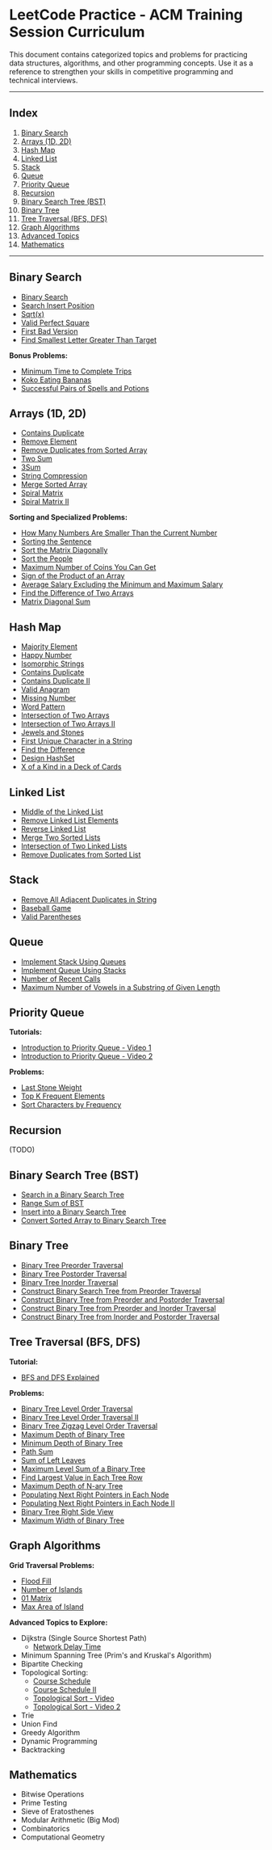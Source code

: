 # LeetCode Practice - ACM Training Session Curriculum

This document contains categorized topics and problems for practicing data structures, algorithms, and other programming concepts. Use it as a reference to strengthen your skills in competitive programming and technical interviews.

---

## Index
1. [Binary Search](#binary-search)
2. [Arrays (1D, 2D)](#arrays-1d-2d)
3. [Hash Map](#hash-map)
4. [Linked List](#linked-list)
5. [Stack](#stack)
6. [Queue](#queue)
7. [Priority Queue](#priority-queue)
8. [Recursion](#recursion)
9. [Binary Search Tree (BST)](#binary-search-tree-bst)
10. [Binary Tree](#binary-tree)
11. [Tree Traversal (BFS, DFS)](#tree-traversal-bfs-dfs)
12. [Graph Algorithms](#graph-algorithms)
13. [Advanced Topics](#advanced-topics)
14. [Mathematics](#mathematics)

---

## Binary Search
- [Binary Search](https://leetcode.com/problems/binary-search/)
- [Search Insert Position](https://leetcode.com/problems/search-insert-position/)
- [Sqrt(x)](https://leetcode.com/problems/sqrtx/)
- [Valid Perfect Square](https://leetcode.com/problems/valid-perfect-square/)
- [First Bad Version](https://leetcode.com/problems/first-bad-version/)
- [Find Smallest Letter Greater Than Target](https://leetcode.com/problems/find-smallest-letter-greater-than-target/)

**Bonus Problems:**
- [Minimum Time to Complete Trips](https://leetcode.com/problems/minimum-time-to-complete-trips/description/)
- [Koko Eating Bananas](https://leetcode.com/problems/koko-eating-bananas/description/)
- [Successful Pairs of Spells and Potions](https://leetcode.com/problems/successful-pairs-of-spells-and-potions/description/)

## Arrays (1D, 2D)
- [Contains Duplicate](https://leetcode.com/problems/contains-duplicate/)
- [Remove Element](https://leetcode.com/problems/remove-element/)
- [Remove Duplicates from Sorted Array](https://leetcode.com/problems/remove-duplicates-from-sorted-array/)
- [Two Sum](https://leetcode.com/problems/two-sum/)
- [3Sum](https://leetcode.com/problems/3sum/)
- [String Compression](https://leetcode.com/problems/string-compression/description/)
- [Merge Sorted Array](https://leetcode.com/problems/merge-sorted-array/)
- [Spiral Matrix](https://leetcode.com/problems/spiral-matrix/)
- [Spiral Matrix II](https://leetcode.com/problems/spiral-matrix-ii/)

**Sorting and Specialized Problems:**
- [How Many Numbers Are Smaller Than the Current Number](https://leetcode.com/problems/how-many-numbers-are-smaller-than-the-current-number/)
- [Sorting the Sentence](https://leetcode.com/problems/sorting-the-sentence/)
- [Sort the Matrix Diagonally](https://leetcode.com/problems/sort-the-matrix-diagonally/)
- [Sort the People](https://leetcode.com/problems/sort-the-people/)
- [Maximum Number of Coins You Can Get](https://leetcode.com/problems/maximum-number-of-coins-you-can-get/)
- [Sign of the Product of an Array](https://leetcode.com/problems/sign-of-the-product-of-an-array/)
- [Average Salary Excluding the Minimum and Maximum Salary](https://leetcode.com/problems/average-salary-excluding-the-minimum-and-maximum-salary/)
- [Find the Difference of Two Arrays](https://leetcode.com/problems/find-the-difference-of-two-arrays/)
- [Matrix Diagonal Sum](https://leetcode.com/problems/matrix-diagonal-sum/)

## Hash Map
- [Majority Element](https://leetcode.com/problems/majority-element/)
- [Happy Number](https://leetcode.com/problems/happy-number/)
- [Isomorphic Strings](https://leetcode.com/problems/isomorphic-strings/)
- [Contains Duplicate](https://leetcode.com/problems/contains-duplicate/)
- [Contains Duplicate II](https://leetcode.com/problems/contains-duplicate-ii/)
- [Valid Anagram](https://leetcode.com/problems/valid-anagram/)
- [Missing Number](https://leetcode.com/problems/missing-number/)
- [Word Pattern](https://leetcode.com/problems/word-pattern/)
- [Intersection of Two Arrays](https://leetcode.com/problems/intersection-of-two-arrays/)
- [Intersection of Two Arrays II](https://leetcode.com/problems/intersection-of-two-arrays-ii/)
- [Jewels and Stones](https://leetcode.com/problems/jewels-and-stones/)
- [First Unique Character in a String](https://leetcode.com/problems/first-unique-character-in-a-string/)
- [Find the Difference](https://leetcode.com/problems/find-the-difference/)
- [Design HashSet](https://leetcode.com/problems/design-hashset/)
- [X of a Kind in a Deck of Cards](https://leetcode.com/problems/x-of-a-kind-in-a-deck-of-cards/)

## Linked List
- [Middle of the Linked List](https://leetcode.com/problems/middle-of-the-linked-list/)
- [Remove Linked List Elements](https://leetcode.com/problems/remove-linked-list-elements/)
- [Reverse Linked List](https://leetcode.com/problems/reverse-linked-list/)
- [Merge Two Sorted Lists](https://leetcode.com/problems/merge-two-sorted-lists/)
- [Intersection of Two Linked Lists](https://leetcode.com/problems/intersection-of-two-linked-lists/)
- [Remove Duplicates from Sorted List](https://leetcode.com/problems/remove-duplicates-from-sorted-list/)

## Stack
- [Remove All Adjacent Duplicates in String](https://leetcode.com/problems/remove-all-adjacent-duplicates-in-string/)
- [Baseball Game](https://leetcode.com/problems/baseball-game/)
- [Valid Parentheses](https://leetcode.com/problems/valid-parentheses/)

## Queue
- [Implement Stack Using Queues](https://leetcode.com/problems/implement-stack-using-queues/)
- [Implement Queue Using Stacks](https://leetcode.com/problems/implement-queue-using-stacks/)
- [Number of Recent Calls](https://leetcode.com/problems/number-of-recent-calls/)
- [Maximum Number of Vowels in a Substring of Given Length](https://leetcode.com/problems/maximum-number-of-vowels-in-a-substring-of-given-length/)

## Priority Queue
**Tutorials:**
- [Introduction to Priority Queue - Video 1](https://www.youtube.com/watch?v=wptevk0bshY)
- [Introduction to Priority Queue - Video 2](https://www.youtube.com/watch?v=HqPJF2L5h9U)

**Problems:**
- [Last Stone Weight](https://leetcode.com/problems/last-stone-weight/)
- [Top K Frequent Elements](https://leetcode.com/problems/top-k-frequent-elements/)
- [Sort Characters by Frequency](https://leetcode.com/problems/sort-characters-by-frequency/)

## Recursion
(TODO)

## Binary Search Tree (BST)
- [Search in a Binary Search Tree](https://leetcode.com/problems/search-in-a-binary-search-tree/)
- [Range Sum of BST](https://leetcode.com/problems/range-sum-of-bst/)
- [Insert into a Binary Search Tree](https://leetcode.com/problems/insert-into-a-binary-search-tree/)
- [Convert Sorted Array to Binary Search Tree](https://leetcode.com/problems/convert-sorted-array-to-binary-search-tree/)

## Binary Tree
- [Binary Tree Preorder Traversal](https://leetcode.com/problems/binary-tree-preorder-traversal/)
- [Binary Tree Postorder Traversal](https://leetcode.com/problems/binary-tree-postorder-traversal/)
- [Binary Tree Inorder Traversal](https://leetcode.com/problems/binary-tree-inorder-traversal/)
- [Construct Binary Search Tree from Preorder Traversal](https://leetcode.com/problems/construct-binary-search-tree-from-preorder-traversal/)
- [Construct Binary Tree from Preorder and Postorder Traversal](https://leetcode.com/problems/construct-binary-tree-from-preorder-and-postorder-traversal/)
- [Construct Binary Tree from Preorder and Inorder Traversal](https://leetcode.com/problems/construct-binary-tree-from-preorder-and-inorder-traversal/)
- [Construct Binary Tree from Inorder and Postorder Traversal](https://leetcode.com/problems/construct-binary-tree-from-inorder-and-postorder-traversal/)

## Tree Traversal (BFS, DFS)
**Tutorial:**
- [BFS and DFS Explained](https://www.youtube.com/watch?v=pcKY4hjDrxk)

**Problems:**
- [Binary Tree Level Order Traversal](https://leetcode.com/problems/binary-tree-level-order-traversal/)
- [Binary Tree Level Order Traversal II](https://leetcode.com/problems/binary-tree-level-order-traversal-ii/)
- [Binary Tree Zigzag Level Order Traversal](https://leetcode.com/problems/binary-tree-zigzag-level-order-traversal/)
- [Maximum Depth of Binary Tree](https://leetcode.com/problems/maximum-depth-of-binary-tree/)
- [Minimum Depth of Binary Tree](https://leetcode.com/problems/minimum-depth-of-binary-tree/)
- [Path Sum](https://leetcode.com/problems/path-sum/)
- [Sum of Left Leaves](https://leetcode.com/problems/sum-of-left-leaves/)
- [Maximum Level Sum of a Binary Tree](https://leetcode.com/problems/maximum-level-sum-of-a-binary-tree/)
- [Find Largest Value in Each Tree Row](https://leetcode.com/problems/find-largest-value-in-each-tree-row/)
- [Maximum Depth of N-ary Tree](https://leetcode.com/problems/maximum-depth-of-n-ary-tree/)
- [Populating Next Right Pointers in Each Node](https://leetcode.com/problems/populating-next-right-pointers-in-each-node/)
- [Populating Next Right Pointers in Each Node II](https://leetcode.com/problems/populating-next-right-pointers-in-each-node-ii/)
- [Binary Tree Right Side View](https://leetcode.com/problems/binary-tree-right-side-view/)
- [Maximum Width of Binary Tree](https://leetcode.com/problems/maximum-width-of-binary-tree/)

## Graph Algorithms
**Grid Traversal Problems:**
- [Flood Fill](https://leetcode.com/problems/flood-fill/)
- [Number of Islands](https://leetcode.com/problems/number-of-islands/)
- [01 Matrix](https://leetcode.com/problems/01-matrix/)
- [Max Area of Island](https://leetcode.com/problems/max-area-of-island/)

**Advanced Topics to Explore:**
- Dijkstra (Single Source Shortest Path)
  - [Network Delay Time](https://leetcode.com/problems/network-delay-time/description/)
- Minimum Spanning Tree (Prim's and Kruskal's Algorithm)
- Bipartite Checking
- Topological Sorting:
  - [Course Schedule](https://leetcode.com/problems/course-schedule/)
  - [Course Schedule II](https://leetcode.com/problems/course-schedule-ii/)
  - [Topological Sort - Video](https://www.youtube.com/watch?v=eL-KzMXSXXI)
  - [Topological Sort - Video 2](https://www.youtube.com/watch?v=cIBFEhD77b4)
- Trie
- Union Find
- Greedy Algorithm
- Dynamic Programming
- Backtracking

## Mathematics
- Bitwise Operations
- Prime Testing
- Sieve of Eratosthenes
- Modular Arithmetic (Big Mod)
- Combinatorics
- Computational Geometry

